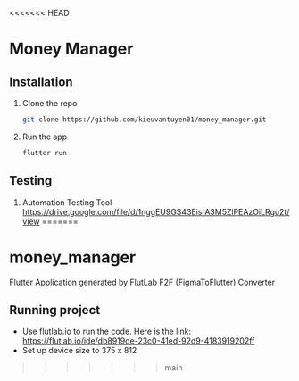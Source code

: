 <<<<<<< HEAD
# Money Manager


## Installation
1. Clone the repo
    ```sh
    git clone https://github.com/kieuvantuyen01/money_manager.git
   ```
2. Run the app
    ```sh
    flutter run
   ```
## Testing
1. Automation Testing Tool
   https://drive.google.com/file/d/1nggEU9GS43EisrA3M5ZlPEAzOiLRgu2t/view
=======
# money_manager
Flutter Application generated by FlutLab F2F (FigmaToFlutter) Converter

## Running project
- Use flutlab.io to run the code. Here is the link: https://flutlab.io/ide/db8919de-23c0-41ed-92d9-4183919202ff
- Set up device size to 375 x 812
>>>>>>> main
